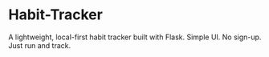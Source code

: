 # Habit-Tracker
A lightweight, local-first habit tracker built with Flask. Simple UI. No sign-up. Just run and track.
